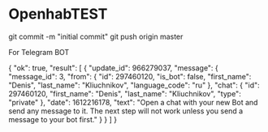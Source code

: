 # OpenhabTEST

git commit -m "initial commit"
git push origin master


For Telegram BOT 

{
	"ok": true,
	"result": [
		{
			"update_id": 966279037,
			"message": {
				"message_id": 3,
				"from": {
					"id": 297460120,
					"is_bot": false,
					"first_name": "Denis",
					"last_name": "Kliuchnikov",
					"language_code": "ru"
				},
				"chat": {
					"id": 297460120,
					"first_name": "Denis",
					"last_name": "Kliuchnikov",
					"type": "private"
				},
				"date": 1612216178,
				"text": "Open a chat with your new Bot and send any message to it. The next step will not work unless you send a message to your bot first."
			}
		}
	]
}